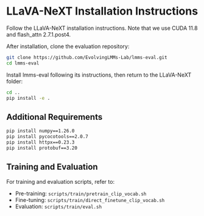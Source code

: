 # LLaVA-NeXT Installation Instructions

Follow the LLaVA-NeXT installation instructions. Note that we use CUDA 11.8 and flash_attn 2.7.1.post4.

After installation, clone the evaluation repository:

```bash
git clone https://github.com/EvolvingLMMs-Lab/lmms-eval.git
cd lmms-eval
```

Install lmms-eval following its instructions, then return to the LLaVA-NeXT folder:

```bash
cd ..
pip install -e .
```

## Additional Requirements

```bash
pip install numpy==1.26.0
pip install pycocotools==2.0.7
pip install httpx==0.23.3
pip install protobuf==3.20
```

## Training and Evaluation

For training and evaluation scripts, refer to:

- Pre-training: `scripts/train/pretrain_clip_vocab.sh`
- Fine-tuning: `scripts/train/direct_finetune_clip_vocab.sh`
- Evaluation: `scripts/train/eval.sh`